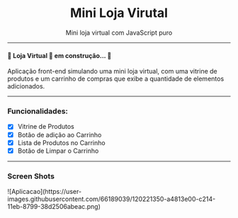 <h1 align="center"> Mini Loja Virutal</h1>
<p align="center">Mini loja virtual com JavaScript puro</p>
<hr>
<h4>🚧 Loja Virtual 🚀 em construção... 🚧</h4>
<p>Aplicação front-end simulando uma mini loja virtual, com uma vitrine de produtos e um carrinho de compras que exibe a quantidade de elementos adicionados.
</p><hr>
<h3> Funcionalidades:</h3>

- [x] Vitrine de Produtos
- [x] Botão de adição ao Carrinho
- [x] Lista de Produtos no Carrinho
- [x] Botão de Limpar o Carrinho
<hr>
<h3>Screen Shots</h3>
![Aplicacao](https://user-images.githubusercontent.com/66189039/120221350-a4813e00-c214-11eb-8799-38d2506abeac.png)



